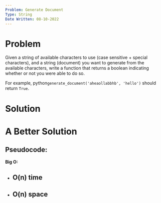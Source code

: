 ```yaml
---
Problem: Generate Document
Type: String
Date Written: 08-10-2022
---
```


# Problem
Given a string of available characters to use (case sensitive + special characters), and a string (document) you want to generate from the available characters, write a function that returns a boolean indicating whether or not you were able to do so.

For example, python```generate_document('aheaollabbhb', 'hello')``` should return ```True```.

# Solution


# A Better Solution


**Pseudocode:**
- 

**Big O:**
- O(n) time
  - 
- O(n) space
  - 